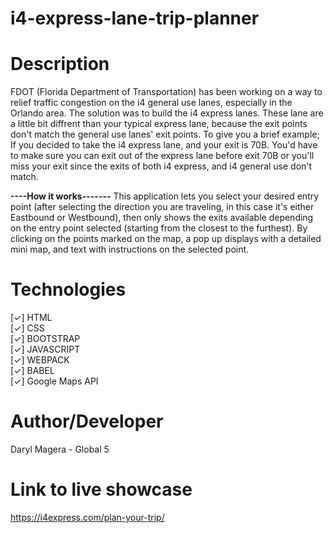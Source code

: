 # i4-express-lane-trip-planner

# Description

FDOT (Florida Department of Transportation) has been working on a way to relief traffic congestion on the i4 general use lanes, especially in the Orlando area. The solution was to build the i4 express lanes. These lane are a little bit diffrent than your typical express lane, because the exit points don't match the general use lanes' exit points. To give you a brief example; If you decided to take the i4 express lane, and your exit is 70B. You'd have to make sure you can exit out of the express lane before exit 70B or you'll miss your exit since the exits of both i4 express, and i4 general use don't match.

<strong>----How it works-------</strong>
This application lets you select your desired entry point (after selecting the direction you are traveling, in this case it's either Eastbound or Westbound), then only shows the exits available depending on the entry point selected (starting from the closest to the furthest). By clicking on the points marked on the map, a pop up displays with a detailed mini map, and text with instructions on the selected point.

# Technologies

[&#10003;] HTML<br>
[&#10003;] CSS<br>
[&#10003;] BOOTSTRAP<br>
[&#10003;] JAVASCRIPT<br>
[&#10003;] WEBPACK<br>
[&#10003;] BABEL<br>
[&#10003;] Google Maps API

# Author/Developer

Daryl Magera - Global 5

# Link to live showcase

https://i4express.com/plan-your-trip/
